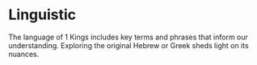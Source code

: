 # Linguistic

The language of 1 Kings includes key terms and phrases that inform our understanding. Exploring the original Hebrew or Greek sheds light on its nuances.

